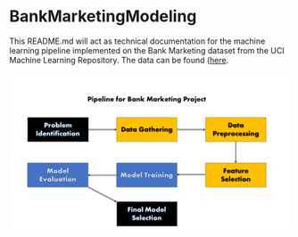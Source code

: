 # BankMarketingModeling

This README.md will act as technical documentation for the machine learning pipeline implemented on the Bank Marketing dataset from the UCI Machine Learning Repository. The data can be found ([here](https://archive.ics.uci.edu/dataset/222/bank+marketing).

![image info](https://github.com/bigredbayes/BankMarketingModeling/blob/main/Bank_Marketing_Pipeline.png)
